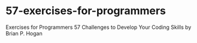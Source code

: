 # 57-exercises-for-programmers
Exercises for Programmers 57 Challenges to Develop Your Coding Skills by Brian P. Hogan
